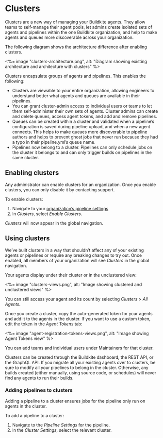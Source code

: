 # Clusters

Clusters are a new way of managing your Buildkite agents. They allow teams to self-manage their agent pools, let admins create isolated sets of agents and pipelines within the one Buildkite organization, and help to make agents and queues more discoverable across your organization.

The following diagram shows the architecture difference after enabling clusters.

<%= image "clusters-architecture.png", alt: "Diagram showing existing architecture and architecture with clusters" %>

Clusters encapsulate groups of agents and pipelines. This enables the following:

* Clusters are viewable to your entire organization, allowing engineers to understand better what agents and queues are available in their pipelines.
* You can grant cluster-admin access to individual users or teams to let them self-administer their own sets of agents. Cluster admins can create and delete queues, access agent tokens, and add and remove pipelines.
* Queues can be created within a cluster and validated when a pipeline’s configuration is saved during pipeline upload, and when a new agent connects. This helps to make queues more discoverable to pipeline authors and helps to prevent ghost jobs that never run because they had a typo in their pipeline.yml’s queue name.
* Pipelines now belong to a cluster. Pipelines can only schedule jobs on the cluster it belongs to and can only trigger builds on pipelines in the same cluster.

## Enabling clusters

Any administrator can enable clusters for an organization. Once you enable clusters, you can only disable it by contacting support.

To enable clusters:

1. Navigate to your [organization’s pipeline settings](https://buildkite.com/organizations/~/pipeline-settings).
1. In _Clusters_, select _Enable Clusters_.

_Clusters_ will now appear in the global navigation.

## Using clusters

We’ve built clusters in a way that shouldn’t affect any of your existing agents or pipelines or require any breaking changes to try out. Once enabled, all members of your organization will see _Clusters_ in the global navigation.

Your agents display under their cluster or in the unclustered view:

<%= image "clusters-views.png", alt: "Image showing clustered and unclustered views" %>

You can still access your agent and its count by selecting _Clusters_ > _All Agents_.

Once you create a cluster, copy the auto-generated token for your agents and add it to the agents in the cluster. If you want to use a custom token, edit the token in the _Agent Tokens_ tab:

<%= image "agent-registration-tokens-views.png", alt: "Image showing Agent Tokens view" %>

You can add teams and individual users under Maintainers for that cluster.

Clusters can be created through the Buildkite dashboard, the REST API, or the GraphQL API. If you migrate all your existing agents over to clusters, be sure to modify all your pipelines to belong in the cluster. Otherwise, any builds created (either manually, using source code, or schedules) will never find any agents to run their builds.

### Adding pipelines to clusters

Adding a pipeline to a cluster ensures jobs for the pipeline only run on agents in the cluster.

To add a pipeline to a cluster:

1. Navigate to the _Pipeline Settings_ for the pipeline.
1. In the _Cluster Settings_, select the relevant cluster.
